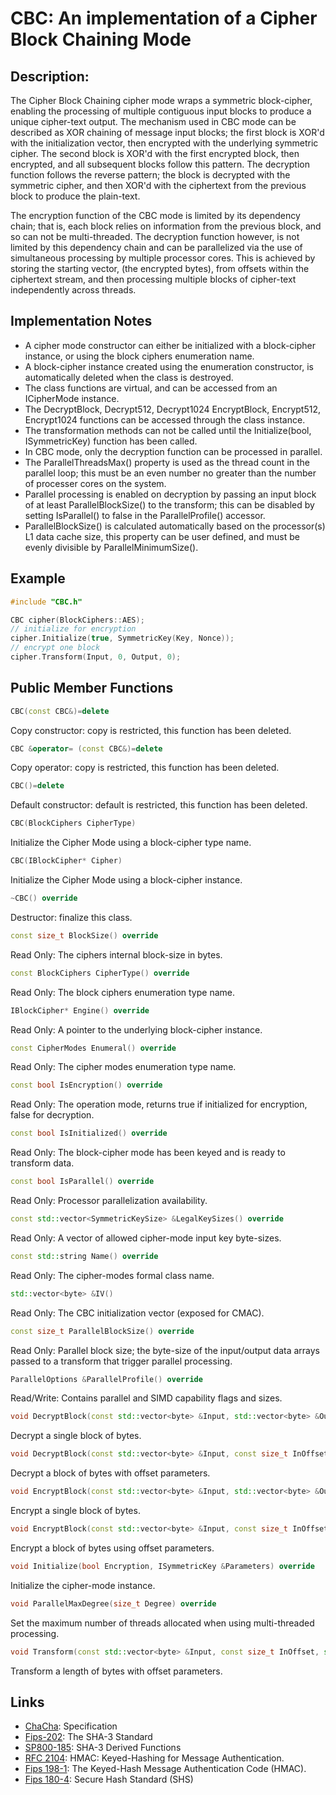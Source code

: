 # CBC: An implementation of a Cipher Block Chaining Mode

## Description:
The Cipher Block Chaining cipher mode wraps a symmetric block-cipher, enabling the processing of multiple contiguous input blocks to produce a unique cipher-text output. 
The mechanism used in CBC mode can be described as XOR chaining of message input blocks; the first block is XOR'd with the initialization vector, then encrypted with the underlying symmetric cipher. The second block is XOR'd with the first encrypted block, then encrypted, and all subsequent blocks follow this pattern. 
The decryption function follows the reverse pattern; the block is decrypted with the symmetric cipher, and then XOR'd with the ciphertext from the previous block to produce the plain-text.

The encryption function of the CBC mode is limited by its dependency chain; that is, each block relies on information from the previous block, and so can not be multi-threaded. The decryption function however, is not limited by this dependency chain and can be parallelized via the use of simultaneous processing by multiple processor cores. 
This is achieved by storing the starting vector, (the encrypted bytes), from offsets within the ciphertext stream, and then processing multiple blocks of cipher-text independently across threads.

## Implementation Notes
* A cipher mode constructor can either be initialized with a block-cipher instance, or using the block ciphers enumeration name. 
* A block-cipher instance created using the enumeration constructor, is automatically deleted when the class is destroyed. 
* The class functions are virtual, and can be accessed from an ICipherMode instance. 
* The DecryptBlock, Decrypt512, Decrypt1024 EncryptBlock, Encrypt512, Encrypt1024 functions can be accessed through the class instance. 
* The transformation methods can not be called until the Initialize(bool, ISymmetricKey) function has been called. 
* In CBC mode, only the decryption function can be processed in parallel. 
* The ParallelThreadsMax() property is used as the thread count in the parallel loop; this must be an even number no greater than the number of processer cores on the system. 
* Parallel processing is enabled on decryption by passing an input block of at least ParallelBlockSize() to the transform; this can be disabled by setting IsParallel() to false in the ParallelProfile() accessor. 
* ParallelBlockSize() is calculated automatically based on the processor(s) L1 data cache size, this property can be user defined, and must be evenly divisible by ParallelMinimumSize(). 

## Example
```cpp
#include "CBC.h"

CBC cipher(BlockCiphers::AES);
// initialize for encryption
cipher.Initialize(true, SymmetricKey(Key, Nonce));
// encrypt one block
cipher.Transform(Input, 0, Output, 0);
```
       
## Public Member Functions
```cpp
CBC(const CBC&)=delete
```
Copy constructor: copy is restricted, this function has been deleted.

```cpp
CBC &operator= (const CBC&)=delete
```
Copy operator: copy is restricted, this function has been deleted.

```cpp
CBC()=delete
```
Default constructor: default is restricted, this function has been deleted.

```cpp
CBC(BlockCiphers CipherType)
```
Initialize the Cipher Mode using a block-cipher type name.
 
```cpp
CBC(IBlockCipher* Cipher)
```
Initialize the Cipher Mode using a block-cipher instance.
 
```cpp
~CBC() override
```
Destructor: finalize this class.

```cpp
const size_t BlockSize() override
```
Read Only: The ciphers internal block-size in bytes.

```cpp
const BlockCiphers CipherType() override
```
Read Only: The block ciphers enumeration type name.

```cpp
IBlockCipher* Engine() override
```
Read Only: A pointer to the underlying block-cipher instance.

```cpp
const CipherModes Enumeral() override
```
Read Only: The cipher modes enumeration type name.

```cpp
const bool IsEncryption() override
```
Read Only: The operation mode, returns true if initialized for encryption, false for decryption.

```cpp
const bool IsInitialized() override
```
Read Only: The block-cipher mode has been keyed and is ready to transform data.

```cpp
const bool IsParallel() override
```
Read Only: Processor parallelization availability.

```cpp
const std::vector<SymmetricKeySize> &LegalKeySizes() override
```
Read Only: A vector of allowed cipher-mode input key byte-sizes.

```cpp
const std::string Name() override
```
Read Only: The cipher-modes formal class name.

```cpp
std::vector<byte> &IV()
```
Read Only: The CBC initialization vector (exposed for CMAC).

```cpp
const size_t ParallelBlockSize() override
```
Read Only: Parallel block size; the byte-size of the input/output data arrays passed to a transform that trigger parallel processing.

```cpp
ParallelOptions &ParallelProfile() override
```
Read/Write: Contains parallel and SIMD capability flags and sizes.

```cpp
void DecryptBlock(const std::vector<byte> &Input, std::vector<byte> &Output) override
```
Decrypt a single block of bytes.

```cpp
void DecryptBlock(const std::vector<byte> &Input, const size_t InOffset, std::vector<byte> &Output, const size_t OutOffset) override
```
Decrypt a block of bytes with offset parameters.

```cpp
void EncryptBlock(const std::vector<byte> &Input, std::vector<byte> &Output) override
```
Encrypt a single block of bytes.

```cpp
void EncryptBlock(const std::vector<byte> &Input, const size_t InOffset, std::vector<byte> &Output, const size_t OutOffset) override
```
Encrypt a block of bytes using offset parameters.

```cpp
void Initialize(bool Encryption, ISymmetricKey &Parameters) override
```
Initialize the cipher-mode instance.

```cpp
void ParallelMaxDegree(size_t Degree) override
```
Set the maximum number of threads allocated when using multi-threaded processing.

```cpp
void Transform(const std::vector<byte> &Input, const size_t InOffset, std::vector<byte> &Output, const size_t OutOffset, const size_t Length) override
```
Transform a length of bytes with offset parameters.

## Links

* [ChaCha](http://cr.yp.to/chacha/chacha-20080128.pdf): Specification 
* [Fips-202](http://nvlpubs.nist.gov/nistpubs/FIPS/NIST.FIPS.202.pdf): The SHA-3 Standard 
* [SP800-185](http://nvlpubs.nist.gov/nistpubs/SpecialPublications/NIST.SP.800-185.pdf): SHA-3 Derived Functions 
* [RFC 2104](http://tools.ietf.org/html/rfc2104): HMAC: Keyed-Hashing for Message Authentication. 
* [Fips 198-1](http://csrc.nist.gov/publications/fips/fips198-1/FIPS-198-1_final.pdf): The Keyed-Hash Message Authentication Code (HMAC). 
* [Fips 180-4](http://csrc.nist.gov/publications/fips/fips180-4/fips-180-4.pdf): Secure Hash Standard (SHS)
